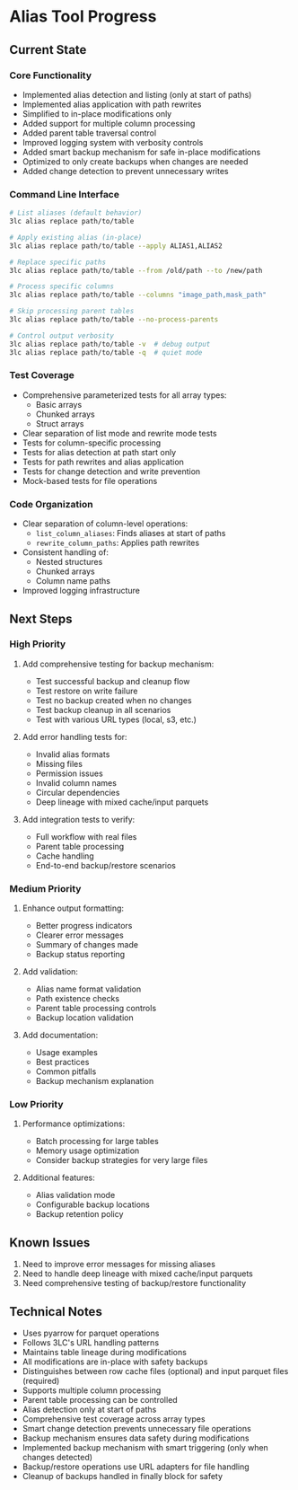# Alias Tool Progress

## Current State

### Core Functionality
- Implemented alias detection and listing (only at start of paths)
- Implemented alias application with path rewrites
- Simplified to in-place modifications only
- Added support for multiple column processing
- Added parent table traversal control
- Improved logging system with verbosity controls
- Added smart backup mechanism for safe in-place modifications
- Optimized to only create backups when changes are needed
- Added change detection to prevent unnecessary writes

### Command Line Interface
```bash
# List aliases (default behavior)
3lc alias replace path/to/table

# Apply existing alias (in-place)
3lc alias replace path/to/table --apply ALIAS1,ALIAS2

# Replace specific paths
3lc alias replace path/to/table --from /old/path --to /new/path

# Process specific columns
3lc alias replace path/to/table --columns "image_path,mask_path"

# Skip processing parent tables
3lc alias replace path/to/table --no-process-parents

# Control output verbosity
3lc alias replace path/to/table -v  # debug output
3lc alias replace path/to/table -q  # quiet mode
```

### Test Coverage
- Comprehensive parameterized tests for all array types:
  - Basic arrays
  - Chunked arrays
  - Struct arrays
- Clear separation of list mode and rewrite mode tests
- Tests for column-specific processing
- Tests for alias detection at path start only
- Tests for path rewrites and alias application
- Tests for change detection and write prevention
- Mock-based tests for file operations

### Code Organization
- Clear separation of column-level operations:
  - `list_column_aliases`: Finds aliases at start of paths
  - `rewrite_column_paths`: Applies path rewrites
- Consistent handling of:
  - Nested structures
  - Chunked arrays
  - Column name paths
- Improved logging infrastructure

## Next Steps

### High Priority
1. Add comprehensive testing for backup mechanism:
   - Test successful backup and cleanup flow
   - Test restore on write failure
   - Test no backup created when no changes
   - Test backup cleanup in all scenarios
   - Test with various URL types (local, s3, etc.)

2. Add error handling tests for:
   - Invalid alias formats
   - Missing files
   - Permission issues
   - Invalid column names
   - Circular dependencies
   - Deep lineage with mixed cache/input parquets

3. Add integration tests to verify:
   - Full workflow with real files
   - Parent table processing
   - Cache handling
   - End-to-end backup/restore scenarios

### Medium Priority
1. Enhance output formatting:
   - Better progress indicators
   - Clearer error messages
   - Summary of changes made
   - Backup status reporting

2. Add validation:
   - Alias name format validation
   - Path existence checks
   - Parent table processing controls
   - Backup location validation

3. Add documentation:
   - Usage examples
   - Best practices
   - Common pitfalls
   - Backup mechanism explanation

### Low Priority
1. Performance optimizations:
   - Batch processing for large tables
   - Memory usage optimization
   - Consider backup strategies for very large files

2. Additional features:
   - Alias validation mode
   - Configurable backup locations
   - Backup retention policy

## Known Issues
1. Need to improve error messages for missing aliases
2. Need to handle deep lineage with mixed cache/input parquets
3. Need comprehensive testing of backup/restore functionality

## Technical Notes
- Uses pyarrow for parquet operations
- Follows 3LC's URL handling patterns
- Maintains table lineage during modifications
- All modifications are in-place with safety backups
- Distinguishes between row cache files (optional) and input parquet files (required)
- Supports multiple column processing
- Parent table processing can be controlled
- Alias detection only at start of paths
- Comprehensive test coverage across array types
- Smart change detection prevents unnecessary file operations
- Backup mechanism ensures data safety during modifications
- Implemented backup mechanism with smart triggering (only when changes detected)
- Backup/restore operations use URL adapters for file handling
- Cleanup of backups handled in finally block for safety 